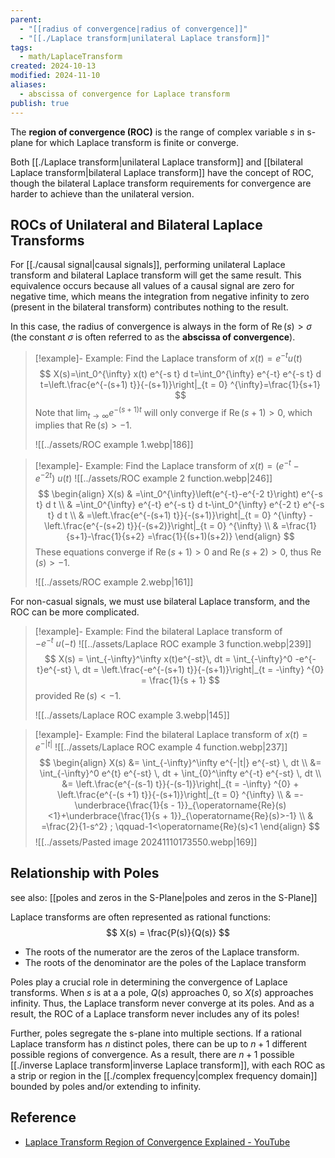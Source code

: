 ```yaml
---
parent:
  - "[[radius of convergence|radius of convergence]]"
  - "[[./Laplace transform|unilateral Laplace transform]]"
tags:
  - math/LaplaceTransform
created: 2024-10-13
modified: 2024-11-10
aliases:
  - abscissa of convergence for Laplace transform
publish: true
---
```

The **region of convergence (ROC)** is the range of complex variable $s$ in s-plane for which Laplace transform is finite or converge.

Both [[./Laplace transform|unilateral Laplace transform]] and [[bilateral Laplace transform|bilateral Laplace transform]] have the concept of ROC, though the bilateral Laplace transform requirements for convergence are harder to achieve than the unilateral version.

## ROCs of Unilateral and Bilateral Laplace Transforms
For [[./causal signal|causal signals]], performing unilateral Laplace transform and bilateral Laplace transform will get the same result. This equivalence occurs because all values of a causal signal are zero for negative time, which means the integration from negative infinity to zero (present in the bilateral transform) contributes nothing to the result.

In this case, the radius of convergence is always in the form of $\operatorname{Re}(s)> \sigma$ (the constant $\sigma$ is often referred to as the **abscissa of convergence**).

> [!example]- Example: Find the Laplace transform of $x(t) = e^{-t}u(t)$
> $$
> X(s)=\int_0^{\infty} x(t) e^{-s t} d t=\int_0^{\infty} e^{-t} e^{-s t} d t=\left.\frac{e^{-(s+1) t}}{-(s+1)}\right|_{t = 0} ^{\infty}=\frac{1}{s+1}
> $$
> Note that $\lim_{ t \to \infty } e^{-(s+1) t}$ will only converge if $\operatorname{Re}(s+1)>0$, which implies that $\operatorname{Re}(s)>-1$.
> 
> ![[../assets/ROC example 1.webp|186]]

> [!example]- Example: Find the Laplace transform of $x(t) = (e^{-t} - e^{-2t})\ u(t)$
> ![[../assets/ROC example 2 function.webp|246]]
> $$
> \begin{align}
> X(s) & =\int_0^{\infty}\left(e^{-t}-e^{-2 t}\right) e^{-s t} d t \\
> & =\int_0^{\infty} e^{-t} e^{-s t} d t-\int_0^{\infty} e^{-2 t} e^{-s t} d t \\
> & =\left.\frac{e^{-(s+1) t}}{-(s+1)}\right|_{t = 0} ^{\infty} - \left.\frac{e^{-(s+2) t}}{-(s+2)}\right|_{t = 0} ^{\infty} \\
> & =\frac{1}{s+1}-\frac{1}{s+2} =\frac{1}{(s+1)(s+2)}
> \end{align}
> $$
> These equations converge if $\operatorname{Re}(s+1)>0$ and $\operatorname{Re}(s+2)>0$, thus $\operatorname{Re}(s)>-1$.
> 
> ![[../assets/ROC example 2.webp|161]]

For non-casual signals, we must use bilateral Laplace transform, and the ROC can be more complicated.

> [!example]- Example: Find the bilateral Laplace transform of $-e^{-t}\ u(-t)$
> ![[../assets/Laplace ROC example 3 function.webp|239]]
> $$
> X(s) = \int_{-\infty}^\infty x(t)e^{-st}\, dt = \int_{-\infty}^0 -e^{-t}e^{-st} \, dt = \left.\frac{-e^{-(s+1) t}}{-(s+1)}\right|_{t = -\infty} ^{0} = \frac{1}{s + 1} 
> $$
> provided $\operatorname{Re}(s) < -1$.
> 
> ![[../assets/Laplace ROC example 3.webp|145]]

> [!example]- Example: Find the bilateral Laplace transform of $x(t) = e^{-|t|}$
> ![[../assets/Laplace ROC example 4 function.webp|237]]
> $$
> \begin{align}
> X(s) &= \int_{-\infty}^\infty e^{-|t|} e^{-st} \, dt \\
> &= \int_{-\infty}^0 e^{t} e^{-st} \, dt + \int_{0}^\infty e^{-t} e^{-st} \, dt \\
> &= \left.\frac{e^{-(s-1) t}}{-(s-1)}\right|_{t = -\infty} ^{0} + \left.\frac{e^{-(s +1) t}}{-(s+1)}\right|_{t = 0} ^{\infty} \\
> & =-\underbrace{\frac{1}{s - 1}}_{\operatorname{Re}(s)<1}+\underbrace{\frac{1}{s + 1}}_{\operatorname{Re}(s)>-1} \\
> & =\frac{2}{1-s^2} ; \qquad-1<\operatorname{Re}(s)<1
> \end{align}
> $$
> ![[../assets/Pasted image 20241110173550.webp|169]]

## Relationship with Poles
see also: [[poles and zeros in the S-Plane|poles and zeros in the S-Plane]]

Laplace transforms are often represented as rational functions:
$$
X(s) = \frac{P(s)}{Q(s)}
$$
- The roots of the numerator are the zeros of the Laplace transform.  
- The roots of the denominator are the poles of the Laplace transform

Poles play a crucial role in determining the convergence of Laplace transforms. When $s$ is at a a pole, $Q(s)$ approaches $0$, so $X(s)$ approaches infinity. Thus, the Laplace transform never converge at its poles. And as a result, the ROC of a Laplace transform never includes any of its poles!

Further, poles segregate the s-plane into multiple sections. If a rational Laplace transform has $n$ distinct poles, there can be up to $n + 1$ different possible regions of convergence. As a result, there are $n + 1$ possible [[./inverse Laplace transform|inverse Laplace transform]], with each ROC as a strip or region in the [[./complex frequency|complex frequency domain]] bounded by poles and/or extending to infinity.

## Reference
- [Laplace Transform Region of Convergence Explained - YouTube](https://www.youtube.com/watch?v=SexBL1OlhhU)